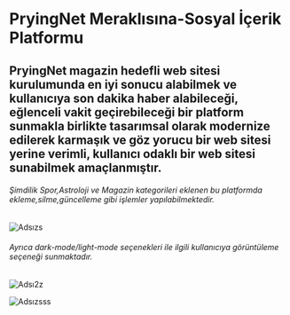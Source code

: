 # PryingNet Meraklısına-Sosyal İçerik Platformu

## PryingNet magazin hedefli web sitesi kurulumunda en iyi sonucu alabilmek ve kullanıcıya son dakika haber alabileceği, eğlenceli vakit geçirebileceği bir platform sunmakla birlikte tasarımsal olarak modernize edilerek karmaşık ve göz yorucu bir web sitesi yerine verimli, kullanıcı odaklı bir web sitesi sunabilmek amaçlanmıştır.

###### Şimdilik Spor,Astroloji ve Magazin kategorileri eklenen bu platformda ekleme,silme,güncelleme gibi işlemler yapılabilmektedir.

![Adsızs](https://user-images.githubusercontent.com/77288192/179395933-082cccaa-b61e-49f6-8a74-e1779e4466ee.png)

###### Ayrıca dark-mode/light-mode seçenekleri ile ilgili kullanıcıya görüntüleme seçeneği sunmaktadır.

![Adsı2z](https://user-images.githubusercontent.com/77288192/179396065-a01ead0e-d6e1-478e-b0f8-653dd1d057aa.png)

![Adsızsss](https://user-images.githubusercontent.com/77288192/179396075-39ab4c1b-ba73-40b5-896c-4ea26c9b8c7d.png)




